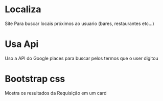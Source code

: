 # Localiza

Site Para buscar locais próximos ao usuario (bares, restaurantes etc...)

# Usa Api

Uso a API do Google places para buscar pelos termos que o user digitou

# Bootstrap css

Mostra os resultados da Requisição em um card
